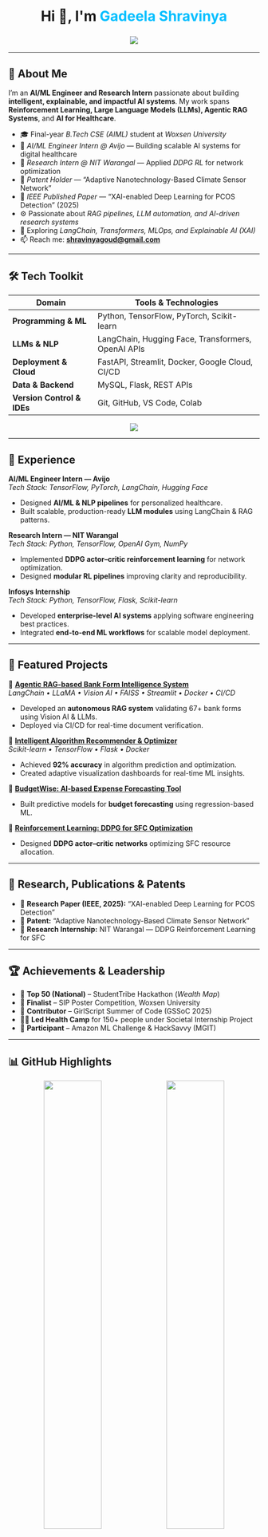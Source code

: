 
<!-- 
✨ Clean, professional, and dynamic profile README showcasing AI/ML expertise.
✨ Includes animations, auto-updating GitHub stats, and elegant formatting.
-->

<h1 align="center">Hi 👋, I'm <span style="color:#00BFFF;">Gadeela Shravinya</span></h1>

<h3 align="center">
  <a href="https://git.io/typing-svg">
    <img src="https://readme-typing-svg.herokuapp.com?font=Fira+Code&weight=500&size=24&pause=1000&color=00C6FF&center=true&vCenter=true&width=700&lines=AI%2FML+Engineer+%7C+Research+Intern+%7C+Patent+Holder;Reinforcement+Learning+%7C+LLMs+%7C+RAG+Systems;Building+AI+for+Healthcare+%26+Automation;Turning+Code+into+Intelligence+%26+Impact">
  </a>
</h3>

---

## 🌟 About Me  



I’m an **AI/ML Engineer and Research Intern** passionate about building **intelligent, explainable, and impactful AI systems**. My work spans **Reinforcement Learning, Large Language Models (LLMs), Agentic RAG Systems**, and **AI for Healthcare**.  

- 🎓 Final-year *B.Tech CSE (AIML)* student at *Woxsen University*  
- 💼 *AI/ML Engineer Intern @ Avijo* — Building scalable AI systems for digital healthcare  
- 🔬 *Research Intern @ NIT Warangal* — Applied *DDPG RL* for network optimization  
- 📜 *Patent Holder* — “Adaptive Nanotechnology-Based Climate Sensor Network”  
- 📄 *IEEE Published Paper* — “XAI-enabled Deep Learning for PCOS Detection” (2025)  
- ⚙️ Passionate about *RAG pipelines, LLM automation, and AI-driven research systems*  
- 🌱 Exploring *LangChain, Transformers, MLOps, and Explainable AI (XAI)*  
- 📫 Reach me: **shravinyagoud@gmail.com**

---

## 🛠️ Tech Toolkit  

| Domain | Tools & Technologies |
|--------|----------------------|
| **Programming & ML** | Python, TensorFlow, PyTorch, Scikit-learn |
| **LLMs & NLP** | LangChain, Hugging Face, Transformers, OpenAI APIs |
| **Deployment & Cloud** | FastAPI, Streamlit, Docker, Google Cloud, CI/CD |
| **Data & Backend** | MySQL, Flask, REST APIs |
| **Version Control & IDEs** | Git, GitHub, VS Code, Colab |

<p align="center">
  <img src="https://skillicons.dev/icons?i=python,tensorflow,pytorch,sklearn,langchain,huggingface,fastapi,flask,streamlit,docker,gcp,git,github,vscode&theme=light" />
</p>

---

## 💼 Experience  

**AI/ML Engineer Intern — Avijo**  
_Tech Stack: TensorFlow, PyTorch, LangChain, Hugging Face_  
- Designed **AI/ML & NLP pipelines** for personalized healthcare.  
- Built scalable, production-ready **LLM modules** using LangChain & RAG patterns.  

**Research Intern — NIT Warangal**  
_Tech Stack: Python, TensorFlow, OpenAI Gym, NumPy_  
- Implemented **DDPG actor–critic reinforcement learning** for network optimization.  
- Designed **modular RL pipelines** improving clarity and reproducibility.  

**Infosys Internship**  
_Tech Stack: Python, TensorFlow, Flask, Scikit-learn_  
- Developed **enterprise-level AI systems** applying software engineering best practices.  
- Integrated **end-to-end ML workflows** for scalable model deployment.  

---

## 🚀 Featured Projects  

🔹 **[Agentic RAG-based Bank Form Intelligence System](https://github.com/Shravinya/Agentic-Rag)**  
*LangChain • LLaMA • Vision AI • FAISS • Streamlit • Docker • CI/CD*  
- Developed an **autonomous RAG system** validating 67+ bank forms using Vision AI & LLMs.  
- Deployed via CI/CD for real-time document verification.  

🔹 **[Intelligent Algorithm Recommender & Optimizer](https://github.com/Shravinya/Applicative)**  
*Scikit-learn • TensorFlow • Flask • Docker*  
- Achieved **92% accuracy** in algorithm prediction and optimization.  
- Created adaptive visualization dashboards for real-time ML insights.  

🔹 **[BudgetWise: AI-based Expense Forecasting Tool](https://github.com/Shravinya/BudgetWise-AI-based-Expense-Forecasting-Tool)**  
- Built predictive models for **budget forecasting** using regression-based ML.  

🔹 **[Reinforcement Learning: DDPG for SFC Optimization](https://github.com/Shravinya/Reinforcement-learning)**  
- Designed **DDPG actor–critic networks** optimizing SFC resource allocation.  

---

## 🧪 Research, Publications & Patents  

- 🧠 **Research Paper (IEEE, 2025):** “XAI-enabled Deep Learning for PCOS Detection”  
- 🧾 **Patent:** “Adaptive Nanotechnology-Based Climate Sensor Network”  
- 🧩 **Research Internship:** NIT Warangal — DDPG Reinforcement Learning for SFC  

---

## 🏆 Achievements & Leadership  

- 🥇 **Top 50 (National)** – StudentTribe Hackathon (*Wealth Map*)  
- 🏅 **Finalist** – SIP Poster Competition, Woxsen University  
- 💪 **Contributor** – GirlScript Summer of Code (GSSoC 2025)  
- 👩‍⚕️ **Led Health Camp** for 150+ people under Societal Internship Project  
- 🎯 **Participant** – Amazon ML Challenge & HackSavvy (MGIT)  

---

## 📊 GitHub Highlights  

<p align="center">
  <img width="48%" src="https://github-readme-streak-stats.herokuapp.com/?user=shravinya&theme=radical&hide_border=true" />
  <img width="48%" src="https://github-readme-activity-graph.vercel.app/graph?username=shravinya&theme=react-dark&hide_border=true&area=true" />
</p>

<p align="center">
  <img src="https://github-profile-summary-cards.vercel.app/api/cards/profile-details?username=shravinya&theme=radical" />
</p>

---

## 💻 Most Used Languages  

<p align="center">
  <img src="https://github-readme-stats.vercel.app/api/top-langs/?username=shravinya&layout=compact&theme=radical&hide_border=true"/>
</p>

---

## 🧠 Certifications  

- 🧩 [Machine Learning for Data Science (NIT)](https://github.com/Shravinya/Certifications/blob/main/NIT%20workshop_Certificate.pdf)  
- 🐍 [Python Crash Course (Google)](https://github.com/Shravinya/Certifications/blob/main/python%20coursera%20certificate.pdf)  
- 🤖 [Deep Learning Specialization (deeplearning.ai)](https://github.com/Shravinya/Certifications/blob/main/deeplearning_cetificate.pdf)  

---

## 🌍 Connect With Me  

<p align="center">
  <a href="mailto:shravinyagoud@gmail.com"><img src="https://img.shields.io/badge/Gmail-D14836?style=flat&logo=gmail&logoColor=white"/></a>
  <a href="https://www.linkedin.com/in/shravinyagadeela/"><img src="https://img.shields.io/badge/LinkedIn-0A66C2?style=flat&logo=linkedin&logoColor=white"/></a>
  <a href="https://github.com/shravinya"><img src="https://img.shields.io/badge/GitHub-181717?style=flat&logo=github&logoColor=white"/></a>
  <img src="https://img.shields.io/badge/Connections-500%2B-blue?style=flat&logo=linkedin" alt="LinkedIn Connections"/>
</p>

---

## 🌟 Quote to Code By  

<p align="center">
  <img src="https://quotes-github-readme.vercel.app/api?type=horizontal&theme=radical&quote=Empowering+humans+through+intelligent+machines+that+learn+and+adapt." />
</p>

---

<!-- 
⚡ Elegant, animated, and professional — designed to reflect your achievements and innovation.
-->
